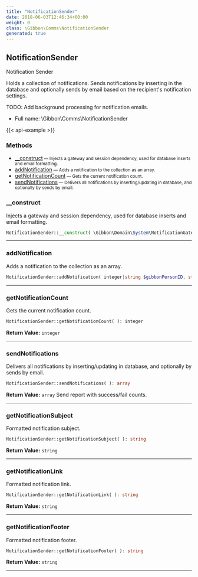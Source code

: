 ```yaml
---
title: "NotificationSender"
date: 2018-06-03T12:46:34+00:00
weight: 0
class: \Gibbon\Comms\NotificationSender
generated: true
---
```


## NotificationSender

Notification Sender

Holds a collection of notifications. Sends notifications by inserting in the database and optionally sends
by email based on the recipient's notification settings.

TODO: Add background processing for notification emails.

* Full name: \Gibbon\Comms\NotificationSender

{{< api-example >}} 



### Methods

- [__construct](#__construct)<small> — Injects a gateway and session dependency, used for database inserts and email formatting.</small>
- [addNotification](#addnotification)<small> — Adds a notification to the collection as an array.</small>
- [getNotificationCount](#getnotificationcount)<small> — Gets the current notification count.</small>
- [sendNotifications](#sendnotifications)<small> — Delivers all notifications by inserting/updating in database, and optionally by sends by email.</small>




### __construct

Injects a gateway and session dependency, used for database inserts and email formatting.

```php
NotificationSender::__construct( \Gibbon\Domain\System\NotificationGateway $gateway, \Gibbon\session $session )
```









---

### addNotification

Adds a notification to the collection as an array.

```php
NotificationSender::addNotification( integer|string $gibbonPersonID, string $text, string $moduleName, string $actionLink )
```









---

### getNotificationCount

Gets the current notification count.

```php
NotificationSender::getNotificationCount( ): integer
```






**Return Value:**
`integer`  



---

### sendNotifications

Delivers all notifications by inserting/updating in database, and optionally by sends by email.

```php
NotificationSender::sendNotifications( ): array
```






**Return Value:**
`array`  Send report with success/fail counts.



---

### getNotificationSubject

Formatted notification subject.

```php
NotificationSender::getNotificationSubject( ): string
```






**Return Value:**
`string`  



---

### getNotificationLink

Formatted notification link.

```php
NotificationSender::getNotificationLink( ): string
```






**Return Value:**
`string`  



---

### getNotificationFooter

Formatted notification footer.

```php
NotificationSender::getNotificationFooter( ): string
```






**Return Value:**
`string`  



---

